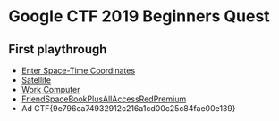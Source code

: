 # Google CTF 2019 Beginners Quest

## First playthrough
- [Enter Space-Time Coordinates](./00_EnterSpaceTimeCoordinates/README.md)
- [Satellite](./10_Satellite/README.md)
- [Work Computer](./21_WorkComputer/README.md)
- [FriendSpaceBookPlusAllAccessRedPremium](./52_FriendSpaceBookPlusAllAccessRedPremium/README.md)
- Ad CTF{9e796ca74932912c216a1cd00c25c84fae00e139}
